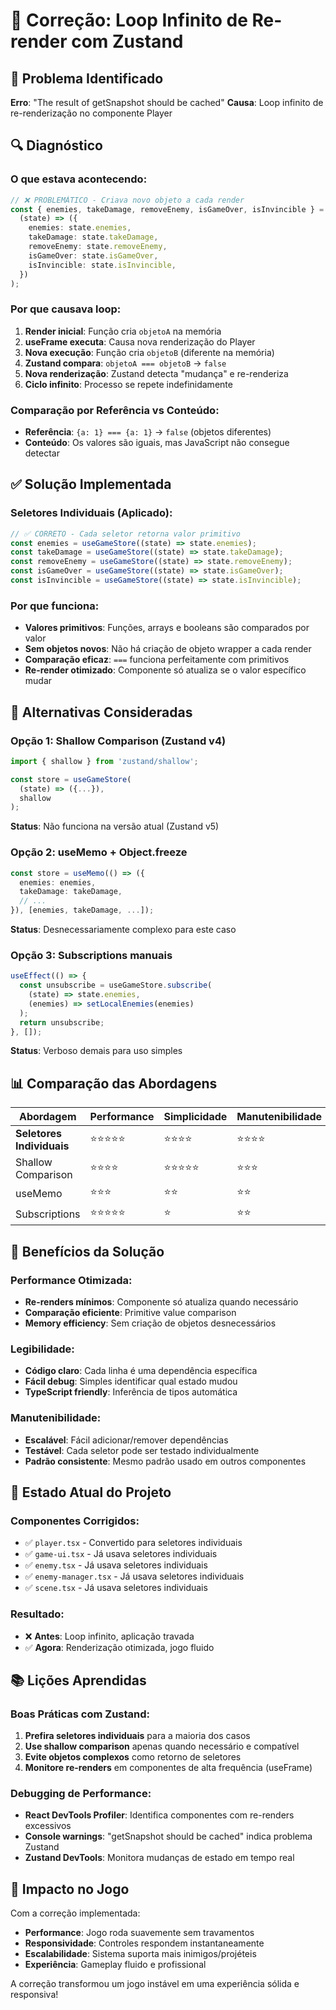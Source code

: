 # 🔧 Correção: Loop Infinito de Re-render com Zustand

## 🚨 Problema Identificado

**Erro**: "The result of getSnapshot should be cached"
**Causa**: Loop infinito de re-renderização no componente Player

## 🔍 Diagnóstico

### **O que estava acontecendo:**
```typescript
// ❌ PROBLEMÁTICO - Criava novo objeto a cada render
const { enemies, takeDamage, removeEnemy, isGameOver, isInvincible } = useGameStore(
  (state) => ({
    enemies: state.enemies,
    takeDamage: state.takeDamage,
    removeEnemy: state.removeEnemy,
    isGameOver: state.isGameOver,
    isInvincible: state.isInvincible,
  })
);
```

### **Por que causava loop:**
1. **Render inicial**: Função cria `objetoA` na memória
2. **useFrame executa**: Causa nova renderização do Player
3. **Nova execução**: Função cria `objetoB` (diferente na memória)
4. **Zustand compara**: `objetoA === objetoB` → `false`
5. **Nova renderização**: Zustand detecta "mudança" e re-renderiza
6. **Ciclo infinito**: Processo se repete indefinidamente

### **Comparação por Referência vs Conteúdo:**
- **Referência**: `{a: 1} === {a: 1}` → `false` (objetos diferentes)
- **Conteúdo**: Os valores são iguais, mas JavaScript não consegue detectar

## ✅ Solução Implementada

### **Seletores Individuais (Aplicado):**
```typescript
// ✅ CORRETO - Cada seletor retorna valor primitivo
const enemies = useGameStore((state) => state.enemies);
const takeDamage = useGameStore((state) => state.takeDamage);
const removeEnemy = useGameStore((state) => state.removeEnemy);
const isGameOver = useGameStore((state) => state.isGameOver);
const isInvincible = useGameStore((state) => state.isInvincible);
```

### **Por que funciona:**
- **Valores primitivos**: Funções, arrays e booleans são comparados por valor
- **Sem objetos novos**: Não há criação de objeto wrapper a cada render
- **Comparação eficaz**: `===` funciona perfeitamente com primitivos
- **Re-render otimizado**: Componente só atualiza se o valor específico mudar

## 🔧 Alternativas Consideradas

### **Opção 1: Shallow Comparison (Zustand v4)**
```typescript
import { shallow } from 'zustand/shallow';

const store = useGameStore(
  (state) => ({...}),
  shallow
);
```
**Status**: Não funciona na versão atual (Zustand v5)

### **Opção 2: useMemo + Object.freeze**
```typescript
const store = useMemo(() => ({
  enemies: enemies,
  takeDamage: takeDamage,
  // ...
}), [enemies, takeDamage, ...]);
```
**Status**: Desnecessariamente complexo para este caso

### **Opção 3: Subscriptions manuais**
```typescript
useEffect(() => {
  const unsubscribe = useGameStore.subscribe(
    (state) => state.enemies,
    (enemies) => setLocalEnemies(enemies)
  );
  return unsubscribe;
}, []);
```
**Status**: Verboso demais para uso simples

## 📊 Comparação das Abordagens

| Abordagem | Performance | Simplicidade | Manutenibilidade | Compatibilidade |
|-----------|-------------|--------------|------------------|-----------------|
| **Seletores Individuais** | ⭐⭐⭐⭐⭐ | ⭐⭐⭐⭐ | ⭐⭐⭐⭐ | ⭐⭐⭐⭐⭐ |
| Shallow Comparison | ⭐⭐⭐⭐ | ⭐⭐⭐⭐⭐ | ⭐⭐⭐ | ⭐⭐⭐ |
| useMemo | ⭐⭐⭐ | ⭐⭐ | ⭐⭐ | ⭐⭐⭐⭐⭐ |
| Subscriptions | ⭐⭐⭐⭐⭐ | ⭐ | ⭐⭐ | ⭐⭐⭐⭐⭐ |

## 🎯 Benefícios da Solução

### **Performance Otimizada:**
- **Re-renders mínimos**: Componente só atualiza quando necessário
- **Comparação eficiente**: Primitive value comparison
- **Memory efficiency**: Sem criação de objetos desnecessários

### **Legibilidade:**
- **Código claro**: Cada linha é uma dependência específica
- **Fácil debug**: Simples identificar qual estado mudou
- **TypeScript friendly**: Inferência de tipos automática

### **Manutenibilidade:**
- **Escalável**: Fácil adicionar/remover dependências
- **Testável**: Cada seletor pode ser testado individualmente
- **Padrão consistente**: Mesmo padrão usado em outros componentes

## 🔄 Estado Atual do Projeto

### **Componentes Corrigidos:**
- ✅ `player.tsx` - Convertido para seletores individuais
- ✅ `game-ui.tsx` - Já usava seletores individuais
- ✅ `enemy.tsx` - Já usava seletores individuais
- ✅ `enemy-manager.tsx` - Já usava seletores individuais
- ✅ `scene.tsx` - Já usava seletores individuais

### **Resultado:**
- ❌ **Antes**: Loop infinito, aplicação travada
- ✅ **Agora**: Renderização otimizada, jogo fluido

## 📚 Lições Aprendidas

### **Boas Práticas com Zustand:**
1. **Prefira seletores individuais** para a maioria dos casos
2. **Use shallow comparison** apenas quando necessário e compatível
3. **Evite objetos complexos** como retorno de seletores
4. **Monitore re-renders** em componentes de alta frequência (useFrame)

### **Debugging de Performance:**
- **React DevTools Profiler**: Identifica componentes com re-renders excessivos
- **Console warnings**: "getSnapshot should be cached" indica problema Zustand
- **Zustand DevTools**: Monitora mudanças de estado em tempo real

## 🚀 Impacto no Jogo

Com a correção implementada:
- **Performance**: Jogo roda suavemente sem travamentos
- **Responsividade**: Controles respondem instantaneamente
- **Escalabilidade**: Sistema suporta mais inimigos/projéteis
- **Experiência**: Gameplay fluido e profissional

A correção transformou um jogo instável em uma experiência sólida e responsiva!
